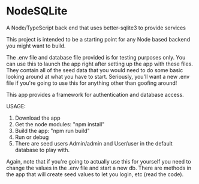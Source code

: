 # NodeSQLite
A Node/TypeScript back end that uses better-sqlite3 to provide services

This project is intended to be a starting point for any Node based backend you might want to build. 

The .env file and database file provided is for testing purposes only. You can use this to launch the app right after setting up the app with these files. They contain all of the seed data that you would need to do some basic looking around at what you have to start. Seriously, you'll want a new .env file if you're going to use this for anything other than goofing around!

This app provides a framework for authentication and database access.

USAGE:
1. Download the app
2. Get the node modules: "npm install"
3. Build the app: "npm run build"
4. Run or debug
5. There are seed users Admin/admin and User/user in the default database to play with.

Again, note that if you're going to actually use this for yourself you need to change the values in the .env file and start a new db. There are methods in the app that will create seed values to let you login, etc (read the code).
